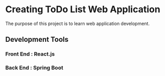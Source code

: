 # Creating ToDo List Web Application

The purpose of this project is to learn web application development.

## Development Tools


### Front End : React.js

### Back End : Spring Boot
